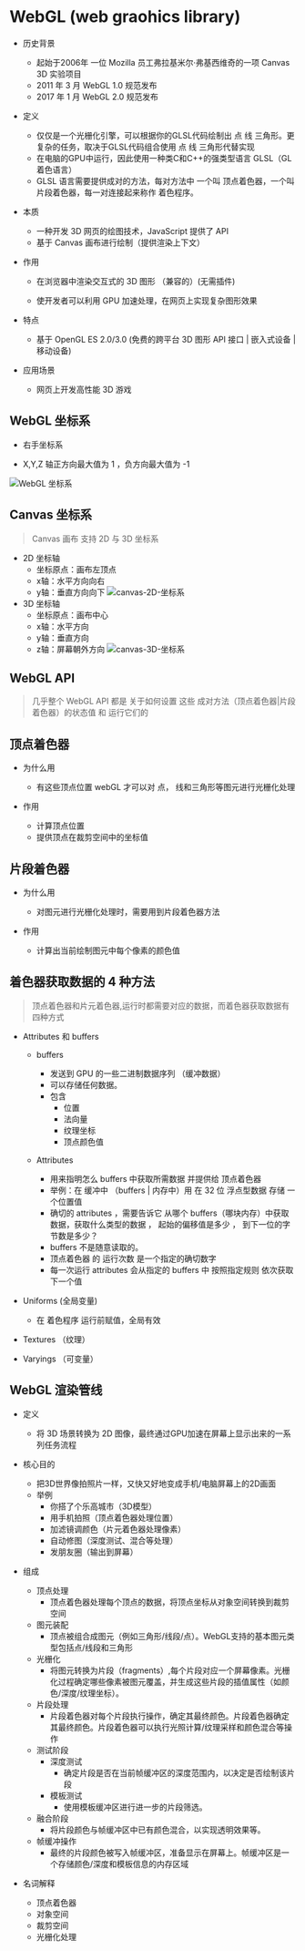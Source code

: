 # WebGL (web graohics library)
- 历史背景
  - 起始于2006年 一位 Mozilla 员工弗拉基米尔·弗基西维奇的一项 Canvas 3D 实验项目
  - 2011 年 3 月 WebGL 1.0 规范发布
  - 2017 年 1 月 WebGL 2.0 规范发布
- 定义
  - 仅仅是一个光栅化引擎，可以根据你的GLSL代码绘制出 点 线 三角形。更复杂的任务，取决于GLSL代码组合使用 点 线 三角形代替实现
  - 在电脑的GPU中运行，因此使用一种类C和C++的强类型语言 GLSL（GL着色语言）
  - GLSL 语言需要提供成对的方法，每对方法中 一个叫 顶点着色器，一个叫 片段着色器，每一对连接起来称作 着色程序。
- 本质
    - 一种开发 3D 网页的绘图技术，JavaScript 提供了 API
    - 基于 Canvas 画布进行绘制（提供渲染上下文）

- 作用

    - 在浏览器中渲染交互式的 3D 图形 （兼容的）(无需插件)

    - 使开发者可以利用 GPU 加速处理，在网页上实现复杂图形效果

- 特点

  - 基于 OpenGL ES 2.0/3.0 (免费的跨平台 3D 图形 API 接口 | 嵌入式设备 | 移动设备)

- 应用场景

  - 网页上开发高性能 3D 游戏

## WebGL 坐标系

- 右手坐标系

- X,Y,Z 轴正方向最大值为 1 ，负方向最大值为 -1

![WebGL 坐标系](../assets/WebGL坐标系.png)

## Canvas 坐标系

> Canvas 画布 支持 2D 与 3D 坐标系

- 2D 坐标轴
    - 坐标原点：画布左顶点
    - x轴：水平方向向右
    - y轴：垂直方向向下 
![canvas-2D-坐标系](../assets/canvas-2D-%E5%9D%90%E6%A0%87%E7%B3%BB.PNG)
- 3D 坐标轴
    - 坐标原点：画布中心
    - x轴：水平方向
    - y轴：垂直方向
    - z轴：屏幕朝外方向
![canvas-3D-坐标系](../assets/canvas-3D-%E5%9D%90%E6%A0%87%E7%B3%BB.PNG)

## WebGL API

> 几乎整个 WebGL API 都是 关于如何设置 这些 成对方法（顶点着色器|片段着色器）的状态值 和 运行它们的

## 顶点着色器

- 为什么用
  - 有这些顶点位置 webGL 才可以对 点， 线和三角形等图元进行光栅化处理

- 作用
  - 计算顶点位置
  - 提供顶点在裁剪空间中的坐标值

## 片段着色器

- 为什么用
  - 对图元进行光栅化处理时，需要用到片段着色器方法

- 作用
  - 计算出当前绘制图元中每个像素的颜色值

## 着色器获取数据的 4 种方法

> 顶点着色器和片元着色器,运行时都需要对应的数据，而着色器获取数据有四种方式

- Attributes 和 buffers

  - buffers
    - 发送到 GPU 的一些二进制数据序列 （缓冲数据）
    - 可以存储任何数据。
    - 包含
      - 位置
      - 法向量
      - 纹理坐标
      - 顶点颜色值

  - Attributes
    - 用来指明怎么 buffers 中获取所需数据 并提供给 顶点着色器 
    - 举例：在 缓冲中 （buffers | 内存中）用 在 32 位 浮点型数据 存储 一个位置值
    - 确切的 attributes ，需要告诉它 从哪个 buffers（哪块内存）中获取数据，获取什么类型的数据 ， 起始的偏移值是多少 ， 到下一位的字节数是多少？
    - buffers 不是随意读取的。
    - 顶点着色器 的 运行次数 是一个指定的确切数字
    - 每一次运行 attributes 会从指定的 buffers 中 按照指定规则 依次获取下一个值

- Uniforms (全局变量)
  - 在 着色程序 运行前赋值，全局有效
- Textures （纹理）

- Varyings （可变量）


## WebGL 渲染管线

- 定义
  - 将 3D 场景转换为 2D 图像，最终通过GPU加速在屏幕上显示出来的一系列任务流程
- 核心目的
  - 把3D世界像拍照片一样，又快又好地变成手机/电脑屏幕上的2D画面
  - 举例
    - 你搭了个乐高城市（3D模型）
    - 用手机拍照（顶点着色器处理位置）
    - 加滤镜调颜色（片元着色器处理像素）
    - 自动修图（深度测试、混合等处理）
    - 发朋友圈（输出到屏幕）
- 组成
  - 顶点处理
    - 顶点着色器处理每个顶点的数据，将顶点坐标从对象空间转换到裁剪空间
  - 图元装配
    - 顶点被组合成图元（例如三角形/线段/点）。WebGL支持的基本图元类型包括点/线段和三角形
  - 光栅化
    - 将图元转换为片段（fragments）,每个片段对应一个屏幕像素。光栅化过程确定哪些像素被图元覆盖，并生成这些片段的插值属性（如颜色/深度/纹理坐标）。
  - 片段处理
    - 片段着色器对每个片段执行操作，确定其最终颜色。片段着色器确定其最终颜色。片段着色器可以执行光照计算/纹理采样和颜色混合等操作
  - 测试阶段
    - 深度测试
      - 确定片段是否在当前帧缓冲区的深度范围内，以决定是否绘制该片段
    - 模板测试
      - 使用模板缓冲区进行进一步的片段筛选。
  - 融合阶段
    - 将片段颜色与帧缓冲区中已有颜色混合，以实现透明效果等。
  - 帧缓冲操作
    - 最终的片段颜色被写入帧缓冲区，准备显示在屏幕上。帧缓冲区是一个存储颜色/深度和模板信息的内存区域


- 名词解释
  - 顶点着色器
  - 对象空间
  - 裁剪空间
  - 光栅化处理
